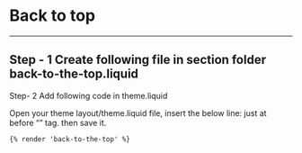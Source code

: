 # Back to top
-----
Step - 1 Create following file in section folder
 back-to-the-top.liquid
-----
Step- 2 Add following code in theme.liquid

Open your theme layout/theme.liquid file, insert the below line:
just at before “</body>” tag. then save it.

```
{% render 'back-to-the-top' %}
```

